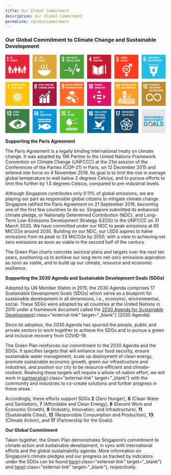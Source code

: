 ```yaml
---
title: Our Global Commitment
description: Our Global Commitment
permalink: /globalcommitment
---
```


### Our Global Commitment to Climate Change and Sustainable Development

![Our Global Commitment](/images/framework/framework_global_commitment.jpg)


**Supporting the Paris Agreement**

The Paris Agreement is a legally binding international treaty on climate change. It was adopted by 196 Parties to the United Nations Framework Convention on Climate Change (UNFCCC) at the 21st session of the Conferences of the Parties (COP-21) in Paris, on 12 December 2015 and entered into force on 4 November 2016. Its goal is to limit the rise in average global temperature to well below 2 degrees Celsius, and to pursue efforts to limit this further by 1.5 degrees Celsius, compared to pre-industrial levels.

Although Singapore contributes only 0.11% of global emissions, we are playing our part as responsible global citizens to mitigate climate change. Singapore ratified the Paris Agreement on 21 September 2016, becoming one of the first few countries to do so. Singapore submitted its enhanced climate pledge, or Nationally Determined Contribution (NDC), and Long-Term Low-Emissions Development Strategy (LEDS) to the UNFCCC on 31 March 2020.  We have committed under our NDC to peak emissions at 65 MtCO2e around 2030. Building on our NDC, our LEDS aspires to halve emissions from its peak to 33 MtCO2e by 2050, with a view to achieving net zero emissions as soon as viable in the second half of the century.

The Green Plan charts concrete sectoral plans and targets over the next ten years, positioning us to achieve our long-term net-zero emissions aspiration as soon as viable, and to build up our climate, resource and economic resilience. 

**Supporting the 2030 Agenda and Sustainable Development Goals (SDGs)**

Adopted by UN Member States in 2015, the 2030 Agenda comprises 17 Sustainable Development Goals (SDGs) which serve as a blueprint for sustainable development in all dimensions, i.e., economic, environmental, social. These SDGs were adopted by all countries at the United Nations in 2015 under a framework document called the [2030 Agenda for Sustainable Development](https://sdgs.un.org/2030agenda){:class="external-link" target="_blank"} (2030 Agenda).

 Since its adoption, the 2030 Agenda has spurred the people, public and private sectors to work together to achieve the SDGs and to pursue a green and inclusive recovery from COVID-19.

The Green Plan reinforces our commitment to the 2030 Agenda and the SDGs. It specifies targets that will enhance our food security, ensure sustainable water management, scale up deployment of clean energy, promote sustainable economic growth, green our infrastructure and industries, and position our city to be resource-efficient and climate-resilient. Realising these targets will require a whole-of-nation effort, we will work in [partnership](https://www.greenplan.gov.sg/take-action/what-you-can-do/){:class="external-link" target="_blank"} with the community and industries to co-create solutions and further progress in these areas. 

Accordingly, these efforts support SDGs **2** (Zero Hunger), **6** (Clean Water and Sanitation), **7** (Affordable and Clean Energy), **8** (Decent Work and Economic Growth), **9** (Industry, Innovation, and Infrastructure), **11** (Sustainable Cities), **12** (Responsible Consumption and Production), **13** (Climate Action), and **17** (Partnership for the Goals).

**Our Global Commitment**

Taken together, the Green Plan demonstrates Singapore’s commitment to climate action and sustainable development, in sync with international efforts and the global sustainability agenda. More information on Singapore’s climate pledges and our progress as tracked by indicators under the SDGs can be found [here](https://www.nccs.gov.sg/media/press-release/submission-of-singapores-enhanced-nationally-determined-contribution-and-long-term-low-emissions-development-strategy){:class="external-link" target="_blank"} and [here](https://www.singstat.gov.sg/find-data/sdg){:class="external-link" target="_blank"}, respectively. 

